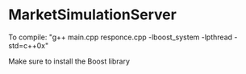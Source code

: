 # MarketSimulationServer
To compile: "g++ main.cpp responce.cpp -lboost_system -lpthread -std=c++0x"

Make sure to install the Boost library

